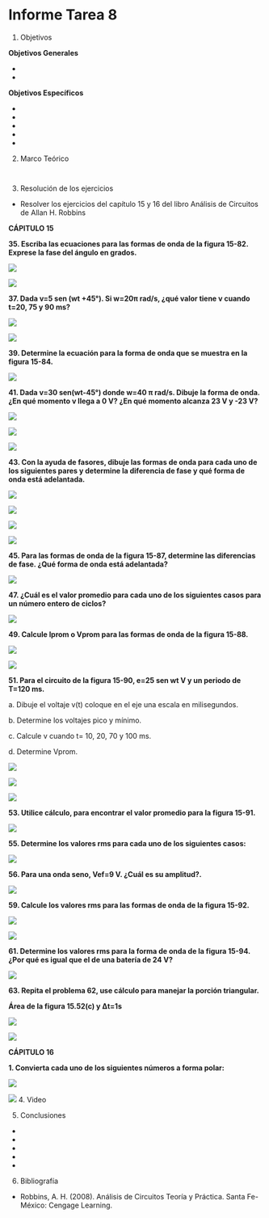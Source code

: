 # Informe Tarea 8

1. Objetivos

 __Objetivos Generales__

*

*

__Objetivos Específicos__

* 

* 

* 

* 

* 


2. Marco Teórico


![]() 



![]() 

3. Resolución de los ejercicios

* Resolver los ejercicios del capítulo 15 y 16 del libro Análisis de Circuitos de Allan H. Robbins

__CÁPITULO 15__

__35. Escriba las ecuaciones para las formas de onda de la figura 15-82. Exprese la fase del ángulo en grados.__

![](https://github.com/ItzAdoc/ImaD8/blob/main/15.35.PNG)

![](https://github.com/ItzAdoc/ImaD8/blob/main/15.35a.PNG)

__37. Dada v=5 sen (wt +45°). Si w=20π rad/s, ¿qué valor tiene v cuando t=20, 75 y 90 ms?__

![](https://github.com/ItzAdoc/ImaD8/blob/main/15.37.PNG)

![](https://github.com/ItzAdoc/ImaD8/blob/main/15.37a.PNG)

__39. Determine la ecuación para la forma de onda que se muestra en la figura 15-84.__

![](https://github.com/ItzAdoc/ImaD8/blob/main/15.39.PNG)


__41. Dada v=30 sen(wt-45°) donde w=40 π rad/s. Dibuje la forma de onda. ¿En qué momento v llega a 0 V? ¿En qué momento alcanza 23 V y -23 V?__


![](https://github.com/ItzAdoc/ImaD8/blob/main/15.41.PNG)

![](https://github.com/ItzAdoc/ImaD8/blob/main/15.41a.PNG)

![](https://github.com/ItzAdoc/ImaD8/blob/main/15.41b.PNG)

__43. Con la ayuda de fasores, dibuje las formas de onda para cada uno de los siguientes pares y determine la diferencia de fase y qué forma de onda está adelantada.__

![](https://github.com/ItzAdoc/ImaD8/blob/main/15.43.PNG)

![](https://github.com/ItzAdoc/ImaD8/blob/main/15.43a.PNG)

![](https://github.com/ItzAdoc/ImaD8/blob/main/15.43b.PNG)

![](https://github.com/ItzAdoc/ImaD8/blob/main/15.43c.PNG)

__45. Para las formas de onda de la figura 15-87, determine las diferencias de fase. ¿Qué forma de onda está adelantada?__

![](https://github.com/ItzAdoc/ImaD8/blob/main/15.45.PNG)

__47. ¿Cuál es el valor promedio para cada uno de los siguientes casos para un número entero de ciclos?__

![](https://github.com/ItzAdoc/ImaD8/blob/main/15.47.PNG)

__49. Calcule Iprom o Vprom para las formas de onda de la figura 15-88.__

![](https://github.com/ItzAdoc/ImaD8/blob/main/15.49.PNG)

![](https://github.com/ItzAdoc/ImaD8/blob/main/15.49a.PNG)

__51. Para el circuito de la figura 15-90, e=25 sen wt V y un periodo de T=120 ms.__ 

a. Dibuje el voltaje v(t) coloque en el eje una escala en milisegundos.

b. Determine los voltajes pico y mínimo. 

c. Calcule v cuando t= 10, 20, 70 y 100 ms. 

d. Determine Vprom.

![](https://github.com/ItzAdoc/ImaD8/blob/main/15.51.PNG)

![](https://github.com/ItzAdoc/ImaD8/blob/main/15.51a.PNG)

![](https://github.com/ItzAdoc/ImaD8/blob/main/15.51ab.PNG)

__53. Utilice cálculo, para encontrar el valor promedio para la figura 15-91.__

![](https://github.com/ItzAdoc/ImaD8/blob/main/15.53.PNG)

__55. Determine los valores rms para cada uno de los siguientes casos:__

![](https://github.com/ItzAdoc/ImaD8/blob/main/15.55.PNG)

__56. Para una onda seno, Vef=9 V. ¿Cuál es su amplitud?.__

![](https://github.com/ItzAdoc/ImaD8/blob/main/15.56.PNG)

__59. Calcule los valores rms para las formas de onda de la figura 15-92.__

![](https://github.com/ItzAdoc/ImaD8/blob/main/15.59.PNG)

![](https://github.com/ItzAdoc/ImaD8/blob/main/15.59a.PNG)

__61. Determine los valores rms para la forma de onda de la figura 15-94. ¿Por qué es igual que el de una batería de 24 V?__

![](https://github.com/ItzAdoc/ImaD8/blob/main/15.61.PNG)

__63. Repita el problema 62, use cálculo para manejar la porción triangular.__

__Área de la figura 15.52(c) y Δt=1s__ 

![](https://github.com/ItzAdoc/ImaD8/blob/main/15.63.PNG)

![](https://github.com/ItzAdoc/ImaD8/blob/main/15.63a.PNG)

__CÁPITULO 16__

__1. Convierta cada uno de los siguientes números a forma polar:__

![](https://github.com/ItzAdoc/ImaD8/blob/main/16.1.PNG)


![](https://github.com/ItzAdoc/ImaD8/blob/main/16.1a.PNG)
4. Video






5. Conclusiones 
* 

* 

* 

* 

* 


6. Bibliografía

* Robbins, A. H. (2008). Análisis de Circuitos Teoría y Práctica. Santa Fe-México: Cengage Learning. 


